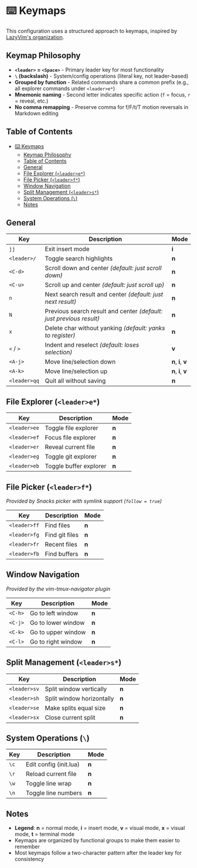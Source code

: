 # ⌨️ Keymaps

This configuration uses a structured approach to keymaps, inspired by [LazyVim's organization](https://www.lazyvim.org/keymaps).

## Keymap Philosophy

- **`<leader>` = `<Space>`** - Primary leader key for most functionality
- **`\` (backslash)** - System/config operations (literal key, not leader-based)
- **Grouped by function** - Related commands share a common prefix (e.g., all explorer commands under `<leader>e*`)
- **Mnemonic naming** - Second letter indicates specific action (`f` = focus, `r` = reveal, etc.)
- **No comma remapping** - Preserve comma for f/F/t/T motion reversals in Markdown editing

## Table of Contents

- [⌨️ Keymaps](#️-keymaps)
  - [Keymap Philosophy](#keymap-philosophy)
  - [Table of Contents](#table-of-contents)
  - [General](#general)
  - [File Explorer (`<leader>e*`)](#file-explorer-leadere)
  - [File Picker (`<leader>f*`)](#file-picker-leaderf)
  - [Window Navigation](#window-navigation)
  - [Split Management (`<leader>s*`)](#split-management-leaders)
  - [System Operations (`\`)](#system-operations-)
  - [Notes](#notes)

## General

| Key | Description | Mode |
|-----|-------------|------|
| `jj` | Exit insert mode | **i** |
| `<leader>/` | Toggle search highlights | **n** |
| `<C-d>` | Scroll down and center *(default: just scroll down)* | **n** |
| `<C-u>` | Scroll up and center *(default: just scroll up)* | **n** |
| `n` | Next search result and center *(default: just next result)* | **n** |
| `N` | Previous search result and center *(default: just previous result)* | **n** |
| `x` | Delete char without yanking *(default: yanks to register)* | **n** |
| `<` / `>` | Indent and reselect *(default: loses selection)* | **v** |
| `<A-j>` | Move line/selection down | **n**, **i**, **v** |
| `<A-k>` | Move line/selection up | **n**, **i**, **v** |
| `<leader>qq` | Quit all without saving | **n** |

## File Explorer (`<leader>e*`)

| Key | Description | Mode |
|-----|-------------|------|
| `<leader>ee` | Toggle file explorer | **n** |
| `<leader>ef` | Focus file explorer | **n** |
| `<leader>er` | Reveal current file | **n** |
| `<leader>eg` | Toggle git explorer | **n** |
| `<leader>eb` | Toggle buffer explorer | **n** |

## File Picker (`<leader>f*`)

*Provided by Snacks picker with symlink support (`follow = true`)*

| Key | Description | Mode |
|-----|-------------|------|
| `<leader>ff` | Find files | **n** |
| `<leader>fg` | Find git files | **n** |
| `<leader>fr` | Recent files | **n** |
| `<leader>fb` | Find buffers | **n** |

## Window Navigation

*Provided by the vim-tmux-navigator plugin*

| Key | Description | Mode |
|-----|-------------|------|
| `<C-h>` | Go to left window | **n** |
| `<C-j>` | Go to lower window | **n** |
| `<C-k>` | Go to upper window | **n** |
| `<C-l>` | Go to right window | **n** |

## Split Management (`<leader>s*`)

| Key | Description | Mode |
|-----|-------------|------|
| `<leader>sv` | Split window vertically | **n** |
| `<leader>sh` | Split window horizontally | **n** |
| `<leader>se` | Make splits equal size | **n** |
| `<leader>sx` | Close current split | **n** |

## System Operations (`\`)

| Key | Description | Mode |
|-----|-------------|------|
| `\c` | Edit config (init.lua) | **n** |
| `\r` | Reload current file | **n** |
| `\w` | Toggle line wrap | **n** |
| `\n` | Toggle line numbers | **n** |

## Notes

- **Legend**: **n** = normal mode, **i** = insert mode, **v** = visual mode, **x** = visual mode, **t** = terminal mode
- Keymaps are organized by functional groups to make them easier to remember
- Most keymaps follow a two-character pattern after the leader key for consistency
